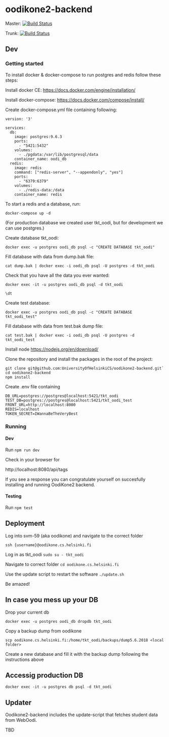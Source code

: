 # oodikone2-backend
Master:
[![Build Status](https://travis-ci.org/UniversityOfHelsinkiCS/oodikone2-backend.svg?branch=master)](https://travis-ci.org/UniversityOfHelsinkiCS/oodikone2-backend)

Trunk:
[![Build Status](https://travis-ci.org/UniversityOfHelsinkiCS/oodikone2-backend.svg?branch=trunk)](https://travis-ci.org/UniversityOfHelsinkiCS/oodikone2-backend)

## Dev

### Getting started

To install docker & docker-compose to run postgres and redis follow these steps:

Install docker CE: https://docs.docker.com/engine/installation/ 

Install docker-compose: https://docs.docker.com/compose/install/

Create docker-compose.yml file containing following:

```
version: '3'

services:
  db:
    image: postgres:9.6.3
    ports:
      - "5421:5432"
    volumes:
      - ./pgdata:/var/lib/postgresql/data
    container_name: oodi_db
  redis:
    image: redis
    command: ["redis-server", "--appendonly", "yes"]
    ports:
      - "6379:6379"
    volumes:
      - ./redis-data:/data
    container_name: redis

```

To start a redis and a database, run:

```docker-compose up -d```

(For production database we created user tkt_oodi, but for development we can use postgres.)

Create database tkt_oodi:

`docker exec -u postgres oodi_db psql -c "CREATE DATABASE tkt_oodi"`

Fill database with data from dump.bak file: 

`cat dump.bak | docker exec -i oodi_db psql -U postgres -d tkt_oodi`

Check that you have all the data you ever wanted:

`docker exec -it -u postgres oodi_db psql -d tkt_oodi`

`\dt`

Create test database:

`docker exec -u postgres oodi_db psql -c "CREATE DATABASE tkt_oodi_test"`

Fill database with data from test.bak dump file: 

`cat test.bak | docker exec -i oodi_db psql -U postgres -d tkt_oodi_test`

Install node
https://nodejs.org/en/download/

Clone the repository and install the packages in the root of the project:

```
git clone git@github.com:UniversityOfHelsinkiCS/oodikone2-backend.git`
cd oodikone2-backend
npm install
```

Create .env file containing
```
DB_URL=postgres://postgres@localhost:5421/tkt_oodi
TEST_DB=postgres://postgres@localhost:5421/tkt_oodi_test
FRONT_URL=http://localhost:8000
REDIS=localhost
TOKEN_SECRET=IWannaBeTheVeryBest
```

### Running 

#### Dev

Run `npm run dev`

Check in your browser for

http://localhost:8080/api/tags

If you see a response you can congratulate yourself on succesfully installing and running OodiKone2 backend.

#### Testing

Run `npm test`

## Deployment

Log into svm-59 (aka oodikone) and navigate to the correct folder

`ssh {username}@oodikone.cs.helsinki.fi`

Log in as tkt_oodi
`sudo su - tkt_oodi`

Navigate to correct folder
`cd oodikone.cs.helsinki.fi`

Use the update script to restart the software
`./update.sh`

Be amazed!

## In case you mess up your DB

Drop your current db

`docker exec -u postgres oodi_db dropdb tkt_oodi`

Copy a backup dump from oodikone

`scp oodikone.cs.helsinki.fi:/home/tkt_oodi/backups/dump5.6.2018 <local folder>`

Create a new database and fill it with the backup dump following the instructions above



## Accessig production DB

`docker exec -it -u postgres db psql -d tkt_oodi`

## Updater

Oodikone2-backend includes the update-script that fetches student data from WebOodi. 

TBD
